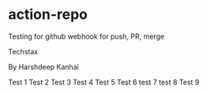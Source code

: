 # action-repo
Testing for github webhook for push, PR, merge

Techstax

By Harshdeep Kanhai

Test 1
Test 2
Test 3
Test 4
Test 5
Test 6
test 7
test 8
Test 9